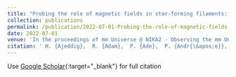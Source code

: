 ```yaml
---
title: "Probing the role of magnetic fields in star-forming filaments: NIKA2-Pol commissioning results toward OMC-1"
collection: publications
permalink: /publication/2022-07-01-Probing-the-role-of-magnetic-fields-in-star-forming-filaments-NIKA2-Pol-commissioning-results-toward-OMC-1
date: 2022-07-01
venue: 'In the proceedings of mm Universe @ NIKA2 - Observing the mm Universe with the NIKA2 Camera'
citation: ' H. {Ajeddig},  R. {Adam},  P. {Ade},  P. {Andr{\&apos;e}},  E. {Artis},  H. {Aussel},  A. {Beelen},  A. {Beno{\^\i}t},  S. {Berta},  L. {Bing},  O. {Bourrion},  M. {Calvo},  A. {Catalano},  M. {De Petris},  F. {D{\&apos;e}sert},  S. {Doyle},  E. {Driessen},  A. {Gomez},  J. {Goupy},  F. {K{\&apos;e}ruzor{\&apos;e}},  C. {Kramer},  B. {Ladjelate},  G. {Lagache},  S. {Leclercq},  J. {Lestrade},  J. {Mac{\&apos;\i}as-P{\&apos;e}rez},  A. {Maury},  P. {Mauskopf},  F. {Mayet},  A. {Monfardini},  M. {Mu{\~n}oz-Echeverr{\&apos;\i}a},  L. {Perotto},  G. {Pisano},  N. {Ponthieu},  V. {Rev{\&apos;e}ret},  A. {Rigby},  A. {Ritacco},  C. {Romero},  H. {Roussel},  F. {Ruppin},  K. {Schuster},  S. {Shu},  A. {Sievers},  C. {Tucker},  R. {Zylka},  Y. {Shimajiri}, &quot;Probing the role of magnetic fields in star-forming filaments: NIKA2-Pol commissioning results toward OMC-1.&quot; In the proceedings of mm Universe @ NIKA2 - Observing the mm Universe with the NIKA2 Camera, 2022.'
---
```

Use [Google Scholar](https://scholar.google.com/scholar?q=Probing+the+role+of+magnetic+fields+in+star+forming+filaments:+NIKA2+Pol+commissioning+results+toward+OMC+1){:target="_blank"} for full citation